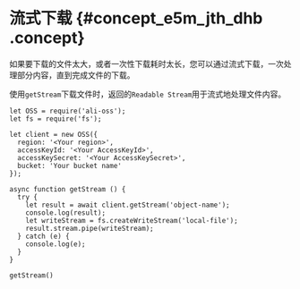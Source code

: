 # 流式下载 {#concept_e5m_jth_dhb .concept}

如果要下载的文件太大，或者一次性下载耗时太长，您可以通过流式下载，一次处理部分内容，直到完成文件的下载。

使用`getStream`下载文件时，返回的`Readable Stream`用于流式地处理文件内容。

```language-js
let OSS = require('ali-oss');
let fs = require('fs');

let client = new OSS({
  region: '<Your region>',
  accessKeyId: '<Your AccessKeyId>',
  accessKeySecret: '<Your AccessKeySecret>',
  bucket: 'Your bucket name'
});

async function getStream () {
  try {
    let result = await client.getStream('object-name');
    console.log(result);
    let writeStream = fs.createWriteStream('local-file');
    result.stream.pipe(writeStream);
  } catch (e) {
    console.log(e);
  }
}

getStream()

```

